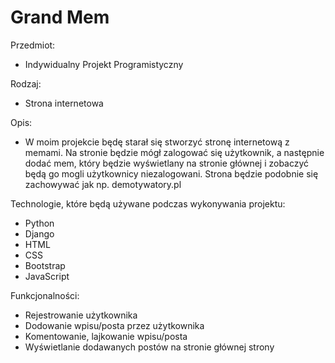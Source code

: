 # Grand Mem 
<p>Przedmiot:  
<ul>
  <li>Indywidualny Projekt Programistyczny</li>
</ul>
<p>Rodzaj:</p>
<ul>
  <li>Strona internetowa</li>
</ul>
<p>Opis:</p>
<ul>
  <li>W moim projekcie będę starał się stworzyć stronę internetową z memami. Na stronie będzie mógł zalogować się użytkownik, a następnie dodać mem, który będzie wyświetlany na stronie głównej i zobaczyć będą go mogli użytkownicy niezalogowani. Strona będzie podobnie się zachowywać jak np. demotywatory.pl</li> 
</ul>
<p>Technologie, które będą używane podczas wykonywania projektu:</p>
<ul>
  <li>Python</li>
  <li>Django</li>
  <li>HTML</li>
  <li>CSS</li>
  <li>Bootstrap</li>
  <li>JavaScript</li>
</ul>
<p>Funkcjonalności:</p>
<ul>
  <li>Rejestrowanie użytkownika</li>
  <li>Dodowanie wpisu/posta przez użytkownika</li>
  <li>Komentowanie, lajkowanie wpisu/posta</li>
  <li>Wyświetlanie dodawanych postów na stronie głównej strony</li>
</ul>
